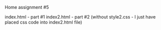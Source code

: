 Home assignment #5

index.html - part #1
index2.html - part #2 (without style2.css - I just have placed css code into index2.html file)

